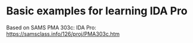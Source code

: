 # Basic examples for learning IDA Pro
Based on SAMS PMA 303c: IDA Pro: https://samsclass.info/126/proj/PMA303c.htm
